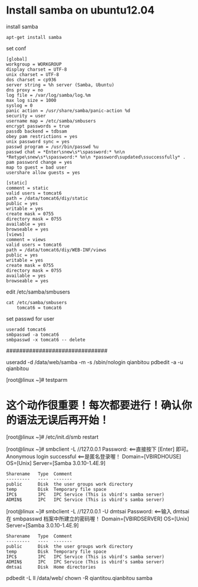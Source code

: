 # Install samba on ubuntu12.04

install samba

    apt-get install samba

set conf

    [global]
    workgroup = WORKGROUP
    display charset = UTF-8
    unix charset = UTF-8
    dos charset = cp936
    server string = %h server (Samba, Ubuntu)
    dns proxy = no
    log file = /var/log/samba/log.%m
    max log size = 1000
    syslog = 0
    panic action = /usr/share/samba/panic-action %d
    security = user
    username map = /etc/samba/smbusers
    encrypt passwords = true
    passdb backend = tdbsam
    obey pam restrictions = yes
    unix password sync = yes
    passwd program = /usr/bin/passwd %u
    passwd chat = *Enter\snew\s*\spassword:* %n\n *Retype\snew\s*\spassword:* %n\n *password\supdated\ssuccessfully* .
    pam password change = yes
    map to guest = bad user
    usershare allow guests = yes

    [static]
    comment = static 
    valid users = tomcat6
    path = /data/tomcat6/diy/static
    public = yes
    writable = yes
    create mask = 0755
    directory mask = 0755
    available = yes
    browseable = yes 
    [views]
    comment = views 
    valid users = tomcat6
    path = /data/tomcat6/diy/WEB-INF/views
    public = yes
    writable = yes
    create mask = 0755
    directory mask = 0755
    available = yes
    browseable = yes 

edit /etc/samba/smbusers

    cat /etc/samba/smbusers 
        tomcat6 = tomcat6

set passwd for user

    useradd tomcat6
    smbpasswd -a tomcat6
    smbpasswd -x tomcat6 -- delete 


###############################

useradd -d /data/web/samba -m -s /sbin/nologin qianbitou
pdbedit -a -u qianbitou

[root@linux ~]# testparm
# 这个动作很重要！每次都要进行！确认你的语法无误后再开始！

[root@linux ~]# /etc/init.d/smb restart

[root@linux ~]# smbclient -L //127.0.0.1
Password:                   <==直接按下 [Enter] 即可。
Anonymous login successful  <==是匿名登录喔！
Domain=[VBIRDHOUSE] OS=[Unix] Server=[Samba 3.0.10-1.4E.9]

    Sharename   Type  Comment
    ---------   ----  -------
    public      Disk  the user groups work directory
    temp        Disk  Temporary file space
    IPC$        IPC   IPC Service (This is vbird's samba server)
    ADMIN$      IPC   IPC Service (This is vbird's samba server)

[root@linux ~]# smbclient -L //127.0.0.1 -U dmtsai
Password: <==输入 dmtsai 在 smbpasswd 档案中所建立的密码喔！
Domain=[VBIRDSERVER] OS=[Unix] Server=[Samba 3.0.10-1.4E.9]

    Sharename   Type  Comment
    ---------   ----  -------
    public      Disk  the user groups work directory
    temp        Disk  Temporary file space
    IPC$        IPC   IPC Service (This is vbird's samba server)
    ADMIN$      IPC   IPC Service (This is vbird's samba server)
    dmtsai      Disk  Home directories


pdbedit -L
ll /data/web/
chown -R qiantitou.qianbitou samba
